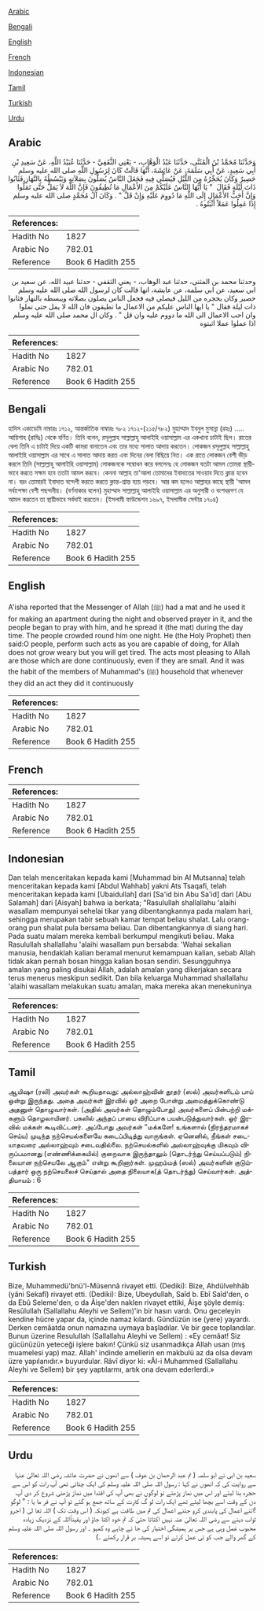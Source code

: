 [Arabic](#arabic)

[Bengali](#bengali)

[English](#english)

[French](#french)

[Indonesian](#indonesian)

[Tamil](#tamil)

[Turkish](#turkish)

[Urdu](#urdu)

## Arabic


<div dir="rtl" lang="ar" style={{fontSize:'larger',backgroundColor:'#f8f9fa',padding:20}}>
وَحَدَّثَنَا مُحَمَّدُ بْنُ الْمُثَنَّى، حَدَّثَنَا عَبْدُ الْوَهَّابِ، - يَعْنِي الثَّقَفِيَّ - حَدَّثَنَا عُبَيْدُ اللَّهِ، عَنْ سَعِيدِ بْنِ أَبِي سَعِيدٍ، عَنْ أَبِي سَلَمَةَ، عَنْ عَائِشَةَ، أَنَّهَا قَالَتْ كَانَ لِرَسُولِ اللَّهِ صلى الله عليه وسلم حَصِيرٌ وَكَانَ يُحَجِّرُهُ مِنَ اللَّيْلِ فَيُصَلِّي فِيهِ فَجَعَلَ النَّاسُ يُصَلُّونَ بِصَلاَتِهِ وَيَبْسُطُهُ بِالنَّهَارِ فَثَابُوا ذَاتَ لَيْلَةٍ فَقَالَ ‏ "‏ يَا أَيُّهَا النَّاسُ عَلَيْكُمْ مِنَ الأَعْمَالِ مَا تُطِيقُونَ فَإِنَّ اللَّهَ لاَ يَمَلُّ حَتَّى تَمَلُّوا وَإِنَّ أَحَبَّ الأَعْمَالِ إِلَى اللَّهِ مَا دُووِمَ عَلَيْهِ وَإِنْ قَلَّ ‏"‏ ‏.‏ وَكَانَ آلُ مُحَمَّدٍ صلى الله عليه وسلم إِذَا عَمِلُوا عَمَلاً أَثْبَتُوهُ ‏.‏
</div>
<div style={{backgroundColor:'#f8f9fa',padding:20, marginBottom: 10}}><table> <thead> <tr> <th>References:</th> <th></th> </tr> </thead> <tbody><tr><td>Hadith No</td><td>1827</td></tr><tr><td>Arabic No</td><td>782.01</td></tr><tr><td>Reference</td><td>Book 6 Hadith 255</td></tr></tbody></table></div>


<div dir="rtl" lang="ar" style={{fontSize:'larger',backgroundColor:'#f8f9fa',padding:20}}>
وحدثنا محمد بن المثنى، حدثنا عبد الوهاب، - يعني الثقفي - حدثنا عبيد الله، عن سعيد بن ابي سعيد، عن ابي سلمة، عن عايشة، انها قالت كان لرسول الله صلى الله عليه وسلم حصير وكان يحجره من الليل فيصلي فيه فجعل الناس يصلون بصلاته ويبسطه بالنهار فثابوا ذات ليلة فقال " يا ايها الناس عليكم من الاعمال ما تطيقون فان الله لا يمل حتى تملوا وان احب الاعمال الى الله ما دووم عليه وان قل " . وكان ال محمد صلى الله عليه وسلم اذا عملوا عملا اثبتوه
</div>
<div style={{backgroundColor:'#f8f9fa',padding:20, marginBottom: 10}}><table> <thead> <tr> <th>References:</th> <th></th> </tr> </thead> <tbody><tr><td>Hadith No</td><td>1827</td></tr><tr><td>Arabic No</td><td>782.01</td></tr><tr><td>Reference</td><td>Book 6 Hadith 255</td></tr></tbody></table></div>

## Bengali


<div dir="ltr" lang="bn" style={{fontSize:'larger',backgroundColor:'#f8f9fa',padding:20}}>
হাদিস একাডেমি নাম্বারঃ ১৭১২, আন্তর্জাতিক নাম্বারঃ ৭৮২ ১৭১২-(২১৫/৭৮২) মুহাম্মাদ ইবনুল মুসান্না (রহঃ) ..... আয়িশাহ (রাযিঃ) থেকে বর্ণিত। তিনি বলেন, রসূলুল্লাহ সাল্লাল্লাহু আলাইহি ওয়াসাল্লাম এর একখানা চাটাই ছিল। রাতের বেলা তিনি এ চাটাই দিয়ে একটি কামরা বানাতেন এবং তার মধ্যে সালাত আদায় করতেন। লোকজন রসূলুল্লাহ সাল্লাল্লাহু আলাইহি ওয়াসাল্লাম এর সাথে এ সালাত আদায় করত এবং দিনের বেলা বিছিয়ে নিত। এক রাতে লোকজন বেশী ভীড় করলে তিনি (সাল্লাল্লাহু আলাইহি ওয়াসাল্লাম) লোকজনকে সম্বোধন করে বললেনঃ হে লোকজন যতটা আমল তোমরা স্থায়ীভাবে করতে সক্ষম হবে ততটা আমল করবে। কেননা আল্লাহ তা'আলা তোমাদের ইবাদাতের সাওয়াব দিতে ক্লান্ত হবেন না। বরং তোমারই ইবাদাত বন্দেগী করতে করতে ক্লান্ত-শ্রান্ত হয়ে পড়বে। আর কম হলেও আল্লাহর কাছে স্থায়ী 'আমল সর্বাপেক্ষা বেশী পছন্দনীয়। (বর্ণনাকার বলেন) মুহাম্মাদ সাল্লাল্লাহু আলাইহি ওয়াসাল্লাম এর অনুসারী ও বংশধরগণ যে আমল করতেন তা স্থায়ীভাবে সর্বদাই করতেন। (ইসলামী ফাউন্ডেশন ১৬৯৭, ইসলামীক সেন্টার ১৭০৪)
</div>
<div style={{backgroundColor:'#f8f9fa',padding:20, marginBottom: 10}}><table> <thead> <tr> <th>References:</th> <th></th> </tr> </thead> <tbody><tr><td>Hadith No</td><td>1827</td></tr><tr><td>Arabic No</td><td>782.01</td></tr><tr><td>Reference</td><td>Book 6 Hadith 255</td></tr></tbody></table></div>

## English


<div dir="ltr" lang="en" style={{fontSize:'larger',backgroundColor:'#f8f9fa',padding:20}}>
A'isha reported that the Messenger of Allah (ﷺ) had a mat and he used it for making an apartment during the night and observed prayer in it, and the people began to pray with him, and he spread it (the mat) during the day time. The people crowded round him one night. He (the Holy Prophet) then said:O people, perform such acts as you are capable of doing, for Allah does not grow weary but you will get tired. The acts most pleasing to Allah are those which are done continuously, even if they are small. And it was the habit of the members of Muhammad's (ﷺ) household that whenever they did an act they did it continuously
</div>
<div style={{backgroundColor:'#f8f9fa',padding:20, marginBottom: 10}}><table> <thead> <tr> <th>References:</th> <th></th> </tr> </thead> <tbody><tr><td>Hadith No</td><td>1827</td></tr><tr><td>Arabic No</td><td>782.01</td></tr><tr><td>Reference</td><td>Book 6 Hadith 255</td></tr></tbody></table></div>

## French


<div dir="ltr" lang="fr" style={{fontSize:'larger',backgroundColor:'#f8f9fa',padding:20}}>

</div>
<div style={{backgroundColor:'#f8f9fa',padding:20, marginBottom: 10}}><table> <thead> <tr> <th>References:</th> <th></th> </tr> </thead> <tbody><tr><td>Hadith No</td><td>1827</td></tr><tr><td>Arabic No</td><td>782.01</td></tr><tr><td>Reference</td><td>Book 6 Hadith 255</td></tr></tbody></table></div>

## Indonesian


<div dir="ltr" lang="id" style={{fontSize:'larger',backgroundColor:'#f8f9fa',padding:20}}>
Dan telah menceritakan kepada kami [Muhammad bin Al Mutsanna] telah menceritakan kepada kami [Abdul Wahhab] yakni Ats Tsaqafi, telah menceritakan kepada kami [Ubaidullah] dari [Sa'id bin Abu Sa'id] dari [Abu Salamah] dari [Aisyah] bahwa ia berkata; "Rasulullah shallallahu 'alaihi wasallam mempunyai sehelai tikar yang dibentangkannya pada malam hari, sehingga merupakan tabir sebuah kamar tempat beliau shalat. Lalu orang-orang pun shalat pula bersama beliau. Dan dibentangkannya di siang hari. Pada suatu malam mereka kembali berkumpul mengikuti beliau. Maka Rasulullah shallallahu 'alaihi wasallam pun bersabda: 'Wahai sekalian manusia, hendaklah kalian beramal menurut kemampuan kalian, sebab Allah tidak akan pernah bosan hingga kalian bosan sendiri. Sesungguhnya amalan yang paling disukai Allah, adalah amalan yang dikerjakan secara terus menerus meskipun sedikit. Dan bila keluarga Muhammad shallallahu 'alaihi wasallam melakukan suatu amalan, maka mereka akan menekuninya
</div>
<div style={{backgroundColor:'#f8f9fa',padding:20, marginBottom: 10}}><table> <thead> <tr> <th>References:</th> <th></th> </tr> </thead> <tbody><tr><td>Hadith No</td><td>1827</td></tr><tr><td>Arabic No</td><td>782.01</td></tr><tr><td>Reference</td><td>Book 6 Hadith 255</td></tr></tbody></table></div>

## Tamil


<div dir="ltr" lang="ta" style={{fontSize:'larger',backgroundColor:'#f8f9fa',padding:20}}>
ஆயிஷா (ரலி) அவர்கள் கூறியதாவது: அல்லாஹ்வின் தூதர் (ஸல்) அவர்களிடம் பாய் ஒன்று இருந்தது. அதை அவர்கள் இரவில் ஓர் அறை போன்று அமைத்துக்கொண்டு அதனுள் தொழுவார்கள். (அதில் அவர்கள் தொழும்போது) அவர்களைப் பின்பற்றி மக்களும் தொழலாயினர். பகலில் அந்தப் பாயை விரிப்பாக பயன்படுத்துவார்கள். ஓர் இரவில் மக்கள் கூடிவிட்டனர். அப்போது அவர்கள் "மக்களே! உங்களால் (நிரந்தரமாகச் செய்ய) முடிந்த நற்செயல்களையே கடைப்பிடித்து வாருங்கள். ஏனெனில், நீங்கள் சடையாதவரை அல்லாஹ்வும் சடைவதில்லை. நற்செயல்களில் அல்லாஹ்வுக்கு மிகவும் விருப்பமானது (எண்ணிக்கையில்) குறைவாக இருந்தாலும் (தொடர்ந்து செய்யப்படும்) நிலையான நற்செயலே ஆகும்" என்று கூறினார்கள். முஹம்மத் (ஸல்) அவர்களின் குடும்பத்தார் ஒரு நற்செயலைச் செய்தால் அதை நிலையாக(த் தொடர்ந்து) செய்வார்கள். அத்தியாயம் : 6
</div>
<div style={{backgroundColor:'#f8f9fa',padding:20, marginBottom: 10}}><table> <thead> <tr> <th>References:</th> <th></th> </tr> </thead> <tbody><tr><td>Hadith No</td><td>1827</td></tr><tr><td>Arabic No</td><td>782.01</td></tr><tr><td>Reference</td><td>Book 6 Hadith 255</td></tr></tbody></table></div>

## Turkish


<div dir="ltr" lang="tr" style={{fontSize:'larger',backgroundColor:'#f8f9fa',padding:20}}>
Bize, Muhammedü'bnü'l-Müsennâ rivayet etti. (Dediki): Bize, Ahdülvehhâb (yâni Sekafî) rivayet etti. (Dediki): Bize, Ubeydullah, Saîd b. Ebî Saîd'den, o da Ebû Seleme'den, o da Âişe'den naklen rivayet ettiki, Âişe şöyle demiş: Resûlullah (Sallallahu Aleyhi ve Sellem)'in bir hasırı vardı. Onu geceleyin kendine hücre yapar da, içinde namaz kılardı. Gündüzün ise (yere) yayardı. Derken cemâatda onun namazına uymaya başladılar. Ve bir gece toplandılar. Bunun üzerine Resulullah (Sallallahu Aleyhi ve Sellem) : «Ey cemâat! Siz gücünüzün yeteceği işlere bakın! Çünkü siz usanmadıkça Allah usan (mış muamelesi yap) maz. Allah' indinde amellerin en makbulü az da olsa devam üzre yapılanıdır.» buyurdular. Râvî diyor ki: «Âl-i Muhammed (Sallallahu Aleyhi ve Sellem) bir şey yaptılarmı, artık ona devam ederlerdi.»
</div>
<div style={{backgroundColor:'#f8f9fa',padding:20, marginBottom: 10}}><table> <thead> <tr> <th>References:</th> <th></th> </tr> </thead> <tbody><tr><td>Hadith No</td><td>1827</td></tr><tr><td>Arabic No</td><td>782.01</td></tr><tr><td>Reference</td><td>Book 6 Hadith 255</td></tr></tbody></table></div>

## Urdu


<div dir="rtl" lang="ur" style={{fontSize:'larger',backgroundColor:'#f8f9fa',padding:20}}>
سعید بن ابی نے ابو سلمہ ( نم عبد الرحمان بن عوف ) سے انھوں نے حضرت عائشہ رضی اللہ تعالیٰ عنہا سے روایت کی کہ انھوں نے کہا : رسول اللہ صلی اللہ علیہ وسلم کی ایک چٹائی تھی آپ رات کو اس سے حجرہ بنا لیتے اور اس میں نماز پڑھتے تو لوگوں نے بھی آپ کی اقتدا میں نماز پڑھنی شروع کر دی آپ دن کے وقت اسے بچھا لیتے تھے ایک رات لو گ کثرت کے ساتھ جمع ہو گئے تو آپ نے فر ما یا : " لوگو !اتنے اعمال کی پابندی کرو جتنے اعمال کی تم میں طاقت ہے کیونکہ ( اس وقت تک ) اللہ تعا لیٰ ( اجرو ثواب دینے سے رضی اللہ تعالیٰ عنہ نہیں اکتاتا حتیٰ کہ تم خود اکتا جاؤ اور یقیناًاللہ کے نزدیک زیادہ محبوب عمل وہی ہے جس پر ہمیشگی اختیار کی جا ئے چاہے وہ کمہو ۔ اور رسول اللہ صلی اللہ علیہ وسلم کے گھر والے جب کو ئی عمل کرتے تو اسے ہمیشہ بر قرار رکھتے ۔)
</div>
<div style={{backgroundColor:'#f8f9fa',padding:20, marginBottom: 10}}><table> <thead> <tr> <th>References:</th> <th></th> </tr> </thead> <tbody><tr><td>Hadith No</td><td>1827</td></tr><tr><td>Arabic No</td><td>782.01</td></tr><tr><td>Reference</td><td>Book 6 Hadith 255</td></tr></tbody></table></div>
